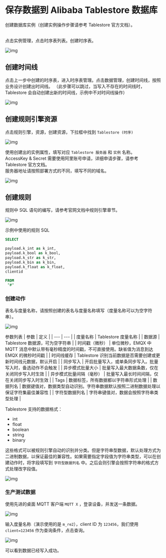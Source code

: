 # 保存数据到 Alibaba Tablestore 数据库

创建数据库实例（创建实例操作步骤请参考 Tablestore 官方文档）。

</br>点击实例管理，点击时序表列表。创建时序表。

![img](./assets/rule-engine/tablestore/instance_manage.png)

## 创建时间线

点击上一步中创建的时序表，进入时序表管理。点击数据管理，创建时间线，按照业务设计创建出时间线。
（此步骤可以跳过，当写入不存在的时间线时，Tablestore 会自动创建出新的时间线，示例中不对时间线操作）

![img](./assets/rule-engine/tablestore/timeline_mamge.png)

## 创建规则引擎资源

点击规则引擎，资源，创建资源，下拉框中找到 `Tablestore (时序)`

![img](./assets/rule-engine/tablestore/create_resource.png)

使用创建出的实例属性，填写对应 `Tablestore 服务器` 和 `实例` 名称。
</br>
AccessKey & Secret 需要使用阿里账号申请，详细申请步骤，请参考 Tablestore 官方文档。
</br>
服务器地址请按照部署方式的不同，填写不同的域名。

![img](./assets/rule-engine/tablestore/tablestore_data.png)

## 创建规则

规则中 SQL 语句的编写，请参考官网文档中规则引擎章节。

![img](./assets/rule-engine/tablestore/create_rule.png)

示例中使用的规则 SQL

```SQL
SELECT

payload.k_int as k_int,
payload.k_bool as k_bool,
payload.k_str as k_str,
payload.k_bin as k_bin,
payload.k_float as k_float,
clientid

FROM
 "#"
```

### 创建动作
表名与度量名称，请按照创建的表名与度量名称填写（度量名称可以为空字符串）。

![img](./assets/rule-engine/tablestore/create_action.png)

参数列表
| 参数 | 定义 |
| --- | --- |
| 度量名称 | Tablestore 度量名称 |
| 数据源 | Tablestore 数据源，可为空字符串 |
| 时间戳（微秒） | 单位微秒，EMQX 中 MQTT 消息中默认带有毫秒精度的时间戳，不可直接使用。缺省值为消息到达 EMQX 的微秒时间戳 |
| 时间线缓存 | Tablestore 识别当前数据是否需要创建或更新时间线元数据，默认开启 |
| 同步写入 | 开启批量写入，或单条同步写入。批量写入时，备选动作不会触发 |
| 异步模式批量大小 | 批量写入最大数据条数，仅在关闭同步写入时生效 |
| 异步模式批量间隔（毫秒） | 批量写入最长时间间隔，仅在关闭同步写入时生效 |
| Tags | 数据标签，所有数据都以字符串形式处理 |
| 数据列名 | 数据键值对，数据类型自动识别。字符串数据默认按照二进制数据处理以保证字符集最佳兼容性 |
| 字符型数据列名 | 字符串键值对，数据会按照字符串类型处理 |

Tablestore 支持的数据格式：

- int
- float
- boolean
- string
- binary

这些格式可以被规则引擎自动的识别并分类。但是字符串型数据，默认处理方式为二进制数据，以保证最佳的兼容性。如果需要指定字段值为字符串类型，可以在创建动作时，将字段填写到 `字符型数据列名` 中。之后会则引擎会按照字符串的格式方式处理改字段值。

![img](./assets/rule-engine/tablestore/create_str_action.png)

### 生产测试数据

使用先进的桌面 MQTT 客户端 `MQTT X` ，登录设备，并发送一条数据。

![img](./assets/rule-engine/tablestore/create_test_data.png)

输入度量名称（演示使用的是 `m_re2`），client ID 为 `123456`，我们使用 `client=123456` 作为查询条件，点击查询。

![img](./assets/rule-engine/tablestore/query_data.png)

可以看到数据已经写入成功。
